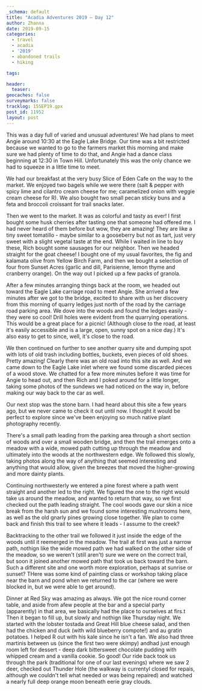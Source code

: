 ```yaml
---
_schema: default
title: "Acadia Adventures 2019 – Day 12"
author: Zhanna
date: 2019-09-15
categories: 
  - travel
  - acadia
  - '2019'
  - abandoned trails
  - hiking

tags:

header:
  teaser:
geocaches: false
surveymarks: false
tracklog: 15SEP19.gpx
post_id: 11952
layout: post  
---
```


This was a day full of varied and unusual adventures! We had plans to meet Angie around 10:30 at the Eagle Lake Bridge. Our time was a bit restricted because we wanted to go to the farmers market this morning and make sure we had plenty of time to do that, and Angie had a dance class beginning at 12:30 in Town Hill. Unfortunately this was the only chance we had to squeeze in a little time to meet.

We had our breakfast at the very busy Slice of Eden Cafe on the way to the market. We enjoyed two bagels while we were there (salt & pepper with spicy lime and cilantro cream cheese for me; caramelized onion with veggie cream cheese for R). We also bought two small pecan sticky buns and a feta and broccoli croissant for trail snacks later.

Then we went to the market. It was as colorful and tasty as ever! I first bought some husk cherries after tasting one that someone had offered me. I had never heard of them before but wow, they are amazing! They are like a tiny sweet tomatillo - maybe similar to a gooseberry but not as tart, just very sweet with a slight vegetal taste at the end. While I waited in line to buy these, Rich bought some sausages for our neighbor. Then we headed straight for the goat cheese! I bought one of my usual favorites, the fig and kalamata olive from Yellow Birch Farm, and then we bought a selection of four from Sunset Acres (garlic and dill, Parisienne, lemon thyme and cranberry orange). On the way out I picked up a few packs of granola.

After a few minutes arranging things back at the room, we headed out toward the Eagle Lake carriage road to meet Angie. She arrived a few minutes after we got to the bridge, excited to share with us her discovery from this morning of quarry ledges just north of the road by the carriage road parking area. We dove into the woods and found the ledges easily - they were so cool! Drill holes were evident from the quarrying operations. This would be a great place for a picnic! (Although close to the road, at least it's easily accessible and is a large, open, sunny spot on a nice day.) It's also easy to get to since, well, it's close to the road. 

We then continued on further to see another quarry site and dumping spot with lots of old trash including bottles, buckets, even pieces of old shoes. Pretty amazing! Clearly there was an old road into this site as well. And we came down to the Eagle Lake inlet where we found some discarded pieces of a wood stove. We chatted for a few more minutes before it was time for Angie to head out, and then Rich and I poked around for a little longer, taking some photos of the sundews we had noticed on the way in, before making our way back to the car as well.

Our next stop was the stone barn. I had heard about this site a few years ago, but we never came to check it out until now. I thought it would be perfect to explore since we've been enjoying so much native plant photography recently. 

There's a small path leading from the parking area through a short section of woods and over a small wooden bridge, and then the trail emerges onto a meadow with a wide, mowed path cutting up through the meadow and ultimately into the woods at the northwestern edge.  We followed this slowly, taking photos along the way of anything that seemed interesting and anything that would allow, given the breezes that moved the higher-growing and more dainty plants. 

Continuing northwesterly we entered a pine forest where a path went straight and another led to the right. We figured the one to the right would take us around the meadow, and wanted to return that way, so we first checked out the path leading straight. The cool woods gave our skin a nice break from the harsh sun and we found some interesting mushrooms here, as well as the old gnarly pines growing close together. We plan to come back and finish this trail to see where it leads - I assume to the creek? 

Backtracking to the other trail we followed it just inside the edge of the woods until it reemerged in the meadow. The trail at first was just a narrow path, nothign like the wide mowed path we had walked on the other side of the meadow, so we weren't (still aren't) sure we were on the correct trail, but soon it joined another mowed path that took us back toward the barn. Such a different site and one worth more exploration, perhaps at sunrise or sunset? THere was some kind of painting class or workshop taking place near the barn and pond when we returned to the car (where we were blocked in, but we were able to get around). 

Dinner at Red Sky was amazing as always. We got the nice round corner table, and aside from afew people at the bar and a special party (apparently) in that area, we basically had the place to ourselves at firs.t Then it began to fill up, but slowly and nothign like Thursday night. We started with the lobster tostada and Great Hill blue cheese salad, and then had the chicken and duck (with wild blueberry compote!) and au gratin potatoes. I helped R out with his kale since he isn't a fan. We also had three martinis between us (since the first two were skimpy) andhad just enough room left for dessert - deep dark bittersweet chocolate pudding with whipped cream and a vanilla cookie. So good! Our ride back took us through the park (traditional for one of our last evenings) where we saw 2 deer, checked out Thunder Hole (the walkway is currentyl closed for repais, although we couldn't tell what needed or was being repaired) and watched a nearly full deep orange moon beneath eerie gray clouds.